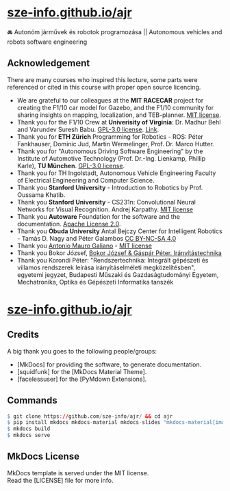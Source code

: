 # [sze-info.github.io/ajr](https://sze-info.github.io/ajr)


🚘 Autonóm járművek és robotok programozása || Autonomous vehicles and robots software engineering


## Acknowledgement
There are many courses who inspired this lecture, some parts were referenced or cited in this course with proper open source licencing.  


- We are grateful to our colleagues at the **MIT RACECAR** project for creating the F1/10 car model for Gazebo, and the F1/10 community for sharing insights on mapping, localization, and TEB-planner. [MIT license](https://choosealicense.com/licenses/mit/).
- Thank you for the F1/10 Crew at **Univerisity of Virginia**: Dr. Madhur Behl and Varundev Suresh Babu. [GPL-3.0 license](https://choosealicense.com/licenses/gpl-3.0/). [Link](https://github.com/linklab-uva/f1tenth_gtc_tutorial/blob/master/LICENSE).
- Thank you for **ETH Zürich** Programming for Robotics - ROS: Péter Fankhauser, Dominic Jud, Martin Wermelinger, Prof. Dr. Marco Hutter.
- Thank you for "Autonomous Driving Software Engineering" by the Institute of Automotive Technology (Prof. Dr.-Ing. Lienkamp, Phillip Karle), **TU München**. [GPL-3.0 license](https://github.com/TUMFTM/Lecture_ADSE/blob/master/LICENSE.md).
- Thank you for TH Ingolstadt, Autonomous Vehicle Engineering Faculty of Electrical Engineering and Computer Science.
- Thank you **Stanford University** - Introduction to Robotics by Prof. Oussama Khatib.
- Thank you **Stanford University** - CS231n: Convolutional Neural Networks for Visual Recognition. Andrej Karpathy. [MIT license](https://github.com/cs231n/cs231n.github.io/blob/master/LICENSE)
- Thank you **Autoware** Foundation for the software and the documentation. [Apache License 2.0](https://github.com/autowarefoundation/autoware-documentation/blob/main/LICENSE).
- Thank you **Óbuda University** Antal Bejczy Center for Intelligent Robotics - Tamás D. Nagy and Péter Galambos [CC BY-NC-SA 4.0](https://github.com/ABC-iRobotics/ros_course_materials_hu/blob/main/LICENSE.md)
- Thank you [Antonio Mauro Galiano](https://github.com/dottantgal/ros2_pid_library/) - [MIT license](https://github.com/dottantgal/ros2_pid_library/blob/main/LICENSE)
- Thank you Bokor József, [Bokor József & Gáspár Péter. Irányítástechnika](https://dtk.tankonyvtar.hu/bitstream/handle/123456789/3269/Bokor_Gaspar_Soumelidis_Iranyitastechnika_II.pdf)
- Thank you Korondi Péter: "Rendszertechnika: Integrált gépészeti és villamos rendszerek leírása irányításelméleti megközelítésben", egyetemi jegyzet, Budapesti Műszaki és Gazdaságtudományi Egyetem, Mechatronika, Optika és Gépészeti Informatika tanszék

# [sze-info.github.io/ajr](https://sze-info.github.io/ajr)


## Credits
A big thank you goes to the following people/groups:

- [MkDocs] for providing the software, to generate documentation.
- [squidfunk] for the [MkDocs Material Theme].
- [facelessuser] for the [PyMdown Extensions].

## Commands

``` r
$ git clone https://github.com/sze-info/ajr/ && cd ajr
$ pip install mkdocs mkdocs-material mkdocs-slides "mkdocs-material[imaging]"
$ mkdocs build
$ mkdocs serve
```

## MkDocs License
MkDocs template is served under the MIT license.  
Read the [LICENSE] file for more info.
